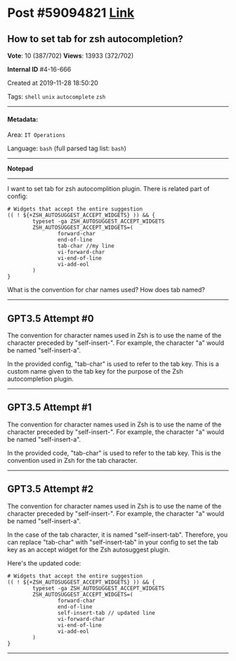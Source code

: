 
# Post \#59094821 [Link](https://stackoverflow.com/questions/59094821/)

## How to set tab for zsh autocompletion?

**Vote**: 10 (387/702) **Views**: 13933 (372/702) 

**Internal ID** \#4-16-666

Created at 2019-11-28 18:50:20

Tags: `shell` `unix` `autocomplete` `zsh`

----------

#### Metadata:

Area: `IT Operations`

Language: `bash` (full parsed tag list: `bash`)

----------

**Notepad**


----------

I want to set tab for zsh autocomplition plugin. There is related part of config:

```
# Widgets that accept the entire suggestion
(( ! ${+ZSH_AUTOSUGGEST_ACCEPT_WIDGETS} )) && {
        typeset -ga ZSH_AUTOSUGGEST_ACCEPT_WIDGETS
        ZSH_AUTOSUGGEST_ACCEPT_WIDGETS=(
                forward-char
                end-of-line
                tab-char //my line
                vi-forward-char
                vi-end-of-line
                vi-add-eol
        )
}
```


What is the convention for char names used?
How does tab named?


----------
        
## GPT3.5 Attempt \#0

The convention for character names used in Zsh is to use the name of the character preceded by "self-insert-". For example, the character "a" would be named "self-insert-a". 

In the provided config, "tab-char" is used to refer to the tab key. This is a custom name given to the tab key for the purpose of the Zsh autocompletion plugin.

--------

## GPT3.5 Attempt \#1

The convention for character names used in Zsh is to use the name of the character preceded by "self-insert-". For example, the character "a" would be named "self-insert-a". 

In the provided code, "tab-char" is used to refer to the tab key. This is the convention used in Zsh for the tab character.

--------

## GPT3.5 Attempt \#2

The convention for character names used in Zsh is to use the name of the character preceded by "self-insert-". For example, the character "a" would be named "self-insert-a". 

In the case of the tab character, it is named "self-insert-tab". Therefore, you can replace "tab-char" with "self-insert-tab" in your config to set the tab key as an accept widget for the Zsh autosuggest plugin. 

Here's the updated code:

```
# Widgets that accept the entire suggestion
(( ! ${+ZSH_AUTOSUGGEST_ACCEPT_WIDGETS} )) && {
        typeset -ga ZSH_AUTOSUGGEST_ACCEPT_WIDGETS
        ZSH_AUTOSUGGEST_ACCEPT_WIDGETS=(
                forward-char
                end-of-line
                self-insert-tab // updated line
                vi-forward-char
                vi-end-of-line
                vi-add-eol
        )
}
```

--------
